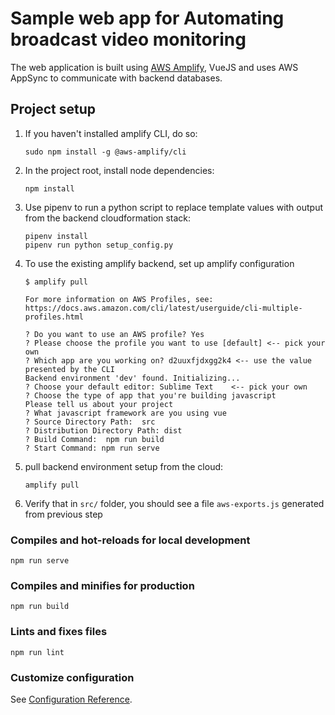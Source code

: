 # Sample web app for Automating broadcast video monitoring

The web application is built using [AWS Amplify](https://docs.amplify.aws/), VueJS and uses AWS AppSync to communicate with backend databases.

## Project setup

1. If you haven't installed amplify CLI, do so:
   ```shell script
   sudo npm install -g @aws-amplify/cli
   ```
1. In the project root, install node dependencies:

   ```shell script
   npm install
   ```

1. Use pipenv to run a python script to replace template values with output from the backend cloudformation stack:

   ```
   pipenv install
   pipenv run python setup_config.py
   ```

1. To use the existing amplify backend, set up amplify configuration

   ```
   $ amplify pull

   For more information on AWS Profiles, see:
   https://docs.aws.amazon.com/cli/latest/userguide/cli-multiple-profiles.html

   ? Do you want to use an AWS profile? Yes
   ? Please choose the profile you want to use [default] <-- pick your own
   ? Which app are you working on? d2uuxfjdxgg2k4 <-- use the value presented by the CLI
   Backend environment 'dev' found. Initializing...
   ? Choose your default editor: Sublime Text    <-- pick your own
   ? Choose the type of app that you're building javascript
   Please tell us about your project
   ? What javascript framework are you using vue
   ? Source Directory Path:  src
   ? Distribution Directory Path: dist
   ? Build Command:  npm run build
   ? Start Command: npm run serve
   ```

1. pull backend environment setup from the cloud:

   ```shell script
   amplify pull
   ```

1. Verify that in `src/` folder, you should see a file `aws-exports.js` generated from previous step

### Compiles and hot-reloads for local development

```
npm run serve
```

### Compiles and minifies for production

```
npm run build
```

### Lints and fixes files

```
npm run lint
```

### Customize configuration

See [Configuration Reference](https://cli.vuejs.org/config/).
